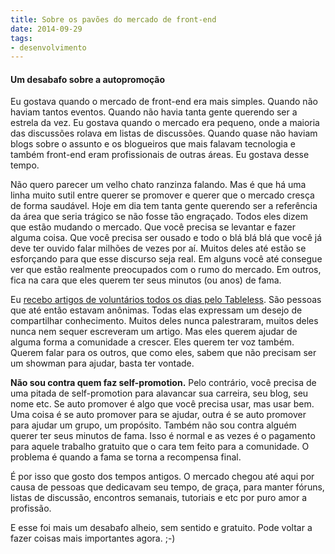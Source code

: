 ```yaml
---
title: Sobre os pavões do mercado de front-end
date: 2014-09-29
tags:
- desenvolvimento
---
```


#### Um desabafo sobre a autopromoção

Eu gostava quando o mercado de front-end era mais simples. Quando não haviam tantos eventos. Quando não havia tanta gente querendo ser a estrela da vez. Eu gostava quando o mercado era pequeno, onde a maioria das discussões rolava em listas de discussões. Quando quase não haviam blogs sobre o assunto e os blogueiros que mais falavam tecnologia e também front-end eram profissionais de outras áreas. Eu gostava desse tempo.

Não quero parecer um velho chato ranzinza falando. Mas é que há uma linha muito sutil entre querer se promover e querer que o mercado cresça de forma saudável. Hoje em dia tem tanta gente querendo ser a referência da área que seria trágico se não fosse tão engraçado. Todos eles dizem que estão mudando o mercado. Que você precisa se levantar e fazer alguma coisa. Que você precisa ser ousado e todo o blá blá blá que você já deve ter ouvido falar milhões de vezes por aí. Muitos deles até estão se esforçando para que esse discurso seja real. Em alguns você até consegue ver que estão realmente preocupados com o rumo do mercado. Em outros, fica na cara que eles querem ter seus minutos (ou anos) de fama.

Eu [recebo artigos de voluntários todos os dias pelo Tableless](http://tableless.com.br/seja-um-autor/). São pessoas que até então estavam anônimas. Todas elas expressam um desejo de compartilhar conhecimento. Muitos deles nunca palestraram, muitos deles nunca nem sequer escreveram um artigo. Mas eles querem ajudar de alguma forma a comunidade a crescer. Eles querem ter voz também. Querem falar para os outros, que como eles, sabem que não precisam ser um showman para ajudar, basta ter vontade.

**Não sou contra quem faz self-promotion.** Pelo contrário, você precisa de uma pitada de self-promotion para alavancar sua carreira, seu blog, seu nome etc. Se auto promover é algo que você precisa usar, mas usar bem. Uma coisa é se auto promover para se ajudar, outra é se auto promover para ajudar um grupo, um propósito. Também não sou contra alguém querer ter seus minutos de fama. Isso é normal e as vezes é o pagamento para aquele trabalho gratuito que o cara tem feito para a comunidade. O problema é quando a fama se torna a recompensa final.

É por isso que gosto dos tempos antigos. O mercado chegou até aqui por causa de pessoas que dedicavam seu tempo, de graça, para manter fóruns, listas de discussão, encontros semanais, tutoriais e etc por puro amor a profissão.

E esse foi mais um desabafo alheio, sem sentido e gratuito. Pode voltar a fazer coisas mais importantes agora. ;-)
